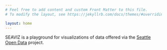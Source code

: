 ```yaml
---
# Feel free to add content and custom Front Matter to this file.
# To modify the layout, see https://jekyllrb.com/docs/themes/#overriding-theme-defaults

layout: home
---
```


SEAVIZ is a playground for visualizations of data offered via the <a href="https://data.seattle.gov/">Seattle Open Data</a> project.